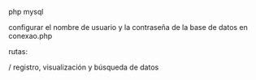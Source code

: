 php mysql

configurar el nombre de usuario y la contraseña de la base de datos en conexao.php

rutas:

/ registro, visualización y búsqueda de datos